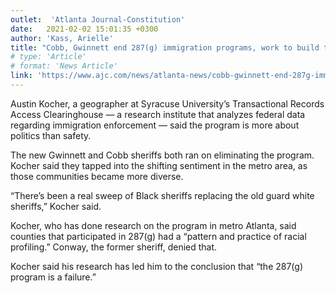 ```yaml
---
outlet:  'Atlanta Journal-Constitution'
date:   2021-02-02 15:01:35 +0300
author: 'Kass, Arielle'
title: "Cobb, Gwinnett end 287(g) immigration programs, work to build trust"
# type: 'Article'
# format: 'News Article'
link: 'https://www.ajc.com/news/atlanta-news/cobb-gwinnett-end-287g-immigration-programs-work-to-build-trust/TMT42MNZM5E4JCXSXYKBWUYAOU/'
---
```

Austin Kocher, a geographer at Syracuse University’s Transactional Records Access Clearinghouse — a research institute that analyzes federal data regarding immigration enforcement — said the program is more about politics than safety.

The new Gwinnett and Cobb sheriffs both ran on eliminating the program. Kocher said they tapped into the shifting sentiment in the metro area, as those communities became more diverse.

“There’s been a real sweep of Black sheriffs replacing the old guard white sheriffs,” Kocher said.

Kocher, who has done research on the program in metro Atlanta, said counties that participated in 287(g) had a “pattern and practice of racial profiling.” Conway, the former sheriff, denied that.

Kocher said his research has led him to the conclusion that “the 287(g) program is a failure.”